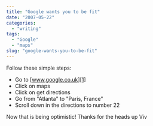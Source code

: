 ```yaml
---
title: "Google wants you to be fit"
date: "2007-05-22"
categories:
  - "writing"
tags:
  - "Google"
  - "maps"
slug: "google-wants-you-to-be-fit"
---
```


Follow these simple steps:

- Go to [www.google.co.uk][1]
- Click on maps
- Click on get directions
- Go from "Atlanta" to "Paris, France"
- Scroll down in the directions to number 22

Now that is being optimistic! Thanks for the heads up Viv

[1]: https://www.google.co.uk
